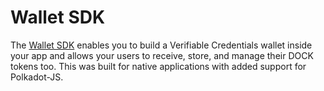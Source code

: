 # Wallet SDK

The [Wallet SDK](https://github.com/docknetwork/sdk) enables you to build a Verifiable Credentials wallet inside your app and allows your users to receive, store, and manage their DOCK tokens too. This was built for native applications with added support for Polkadot-JS.&#x20;
